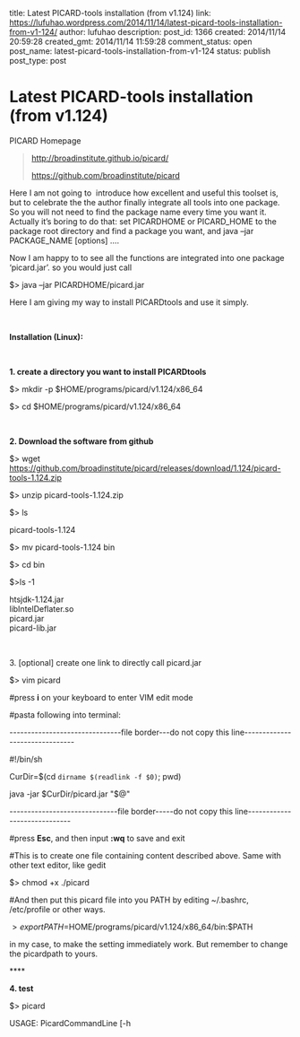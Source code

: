 title: Latest PICARD-tools installation (from v1.124)
link: https://lufuhao.wordpress.com/2014/11/14/latest-picard-tools-installation-from-v1-124/
author: lufuhao
description: 
post_id: 1366
created: 2014/11/14 20:59:28
created_gmt: 2014/11/14 11:59:28
comment_status: open
post_name: latest-picard-tools-installation-from-v1-124
status: publish
post_type: post

# Latest PICARD-tools installation (from v1.124)

PICARD Homepage

> <http://broadinstitute.github.io/picard/>
> 
> <https://github.com/broadinstitute/picard>

Here I am not going to  introduce how excellent and useful this toolset is, but to celebrate the the author finally integrate all tools into one package. So you will not need to find the package name every time you want it. Actually it’s boring to do that: set PICARDHOME or PICARD_HOME to the package root directory and find a package you want, and java –jar PACKAGE_NAME [options] ….

Now I am happy to to see all the functions are integrated into one package ‘picard.jar’. so you would just call 

$> java –jar PICARDHOME/picard.jar

Here I am giving my way to install PICARDtools and use it simply.

 

**Installation (Linux):**

 

**1\. create a directory you want to install PICARDtools**

$> mkdir -p $HOME/programs/picard/v1.124/x86_64

$> cd $HOME/programs/picard/v1.124/x86_64

 

**2\. Download the software from github**

$> wget <https://github.com/broadinstitute/picard/releases/download/1.124/picard-tools-1.124.zip>

$> unzip picard-tools-1.124.zip

$> ls

picard-tools-1.124

$> mv picard-tools-1.124 bin

$> cd bin

$>ls -1

htsjdk-1.124.jar  
libIntelDeflater.so  
picard.jar  
picard-lib.jar

 

3\. [optional] create one link to directly call picard.jar

$> vim picard

#press **i** on your keyboard to enter VIM edit mode

#pasta following into terminal:

\-------------------------------file border---do not copy this line-------------------------------

#!/bin/sh

CurDir=$(cd `dirname $(readlink -f $0)`; pwd)

java -jar $CurDir/picard.jar "$@"

\------------------------------file border-----do not copy this line----------------------------- 

#press **Esc**, and then input **:wq** to save and exit 

#This is to create one file containing content described above. Same with other text editor, like gedit 

$> chmod +x ./picard

#And then put this picard file into you PATH by editing ~/.bashrc, /etc/profile or other ways. 

$> export PATH=$HOME/programs/picard/v1.124/x86_64/bin:$PATH

in my case, to make the setting immediately work. But remember to change the picardpath to yours. 

**** 

**4\. test**

$> picard

USAGE: PicardCommandLine <program name> [-h